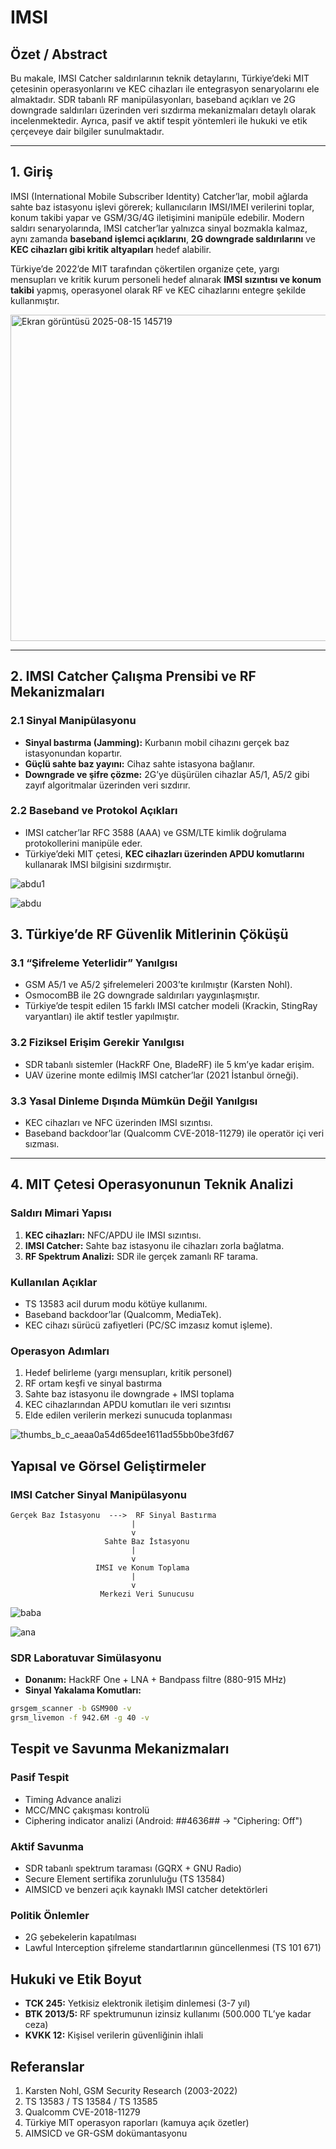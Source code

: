 # IMSI 
## Özet / Abstract

Bu makale, IMSI Catcher saldırılarının teknik detaylarını, Türkiye’deki MIT çetesinin operasyonlarını ve KEC cihazları ile entegrasyon senaryolarını ele almaktadır. SDR tabanlı RF manipülasyonları, baseband açıkları ve 2G downgrade saldırıları üzerinden veri sızdırma mekanizmaları detaylı olarak incelenmektedir. Ayrıca, pasif ve aktif tespit yöntemleri ile hukuki ve etik çerçeveye dair bilgiler sunulmaktadır.

---

## 1. Giriş

IMSI (International Mobile Subscriber Identity) Catcher’lar, mobil ağlarda sahte baz istasyonu işlevi görerek; kullanıcıların IMSI/IMEI verilerini toplar, konum takibi yapar ve GSM/3G/4G iletişimini manipüle edebilir. Modern saldırı senaryolarında, IMSI catcher’lar yalnızca sinyal bozmakla kalmaz, aynı zamanda **baseband işlemci açıklarını**, **2G downgrade saldırılarını** ve **KEC cihazları gibi kritik altyapıları** hedef alabilir.

Türkiye’de 2022’de MIT tarafından çökertilen organize çete, yargı mensupları ve kritik kurum personeli hedef alınarak **IMSI sızıntısı ve konum takibi** yapmış, operasyonel olarak RF ve KEC cihazlarını entegre şekilde kullanmıştır.

<img width="833" height="522" alt="Ekran görüntüsü 2025-08-15 145719" src="https://github.com/user-attachments/assets/0f53b561-27d6-4bf2-b8b0-27a4e385b12a" />


---

## 2. IMSI Catcher Çalışma Prensibi ve RF Mekanizmaları

### 2.1 Sinyal Manipülasyonu

- **Sinyal bastırma (Jamming):** Kurbanın mobil cihazını gerçek baz istasyonundan kopartır.
- **Güçlü sahte baz yayını:** Cihaz sahte istasyona bağlanır.
- **Downgrade ve şifre çözme:** 2G’ye düşürülen cihazlar A5/1, A5/2 gibi zayıf algoritmalar üzerinden veri sızdırır.

### 2.2 Baseband ve Protokol Açıkları

- IMSI catcher’lar RFC 3588 (AAA) ve GSM/LTE kimlik doğrulama protokollerini manipüle eder.
- Türkiye’deki MIT çetesi, **KEC cihazları üzerinden APDU komutlarını** kullanarak IMSI bilgisini sızdırmıştır.

![abdu1](https://github.com/user-attachments/assets/f9886f19-09d3-49cd-a481-439e29890001)

![abdu](https://github.com/user-attachments/assets/2d25a581-2a59-4436-a824-0208ce4cf806)

## 3. Türkiye’de RF Güvenlik Mitlerinin Çöküşü

### 3.1 “Şifreleme Yeterlidir” Yanılgısı

- GSM A5/1 ve A5/2 şifrelemeleri 2003’te kırılmıştır (Karsten Nohl).
- OsmocomBB ile 2G downgrade saldırıları yaygınlaşmıştır.
- Türkiye’de tespit edilen 15 farklı IMSI catcher modeli (Krackin, StingRay varyantları) ile aktif testler yapılmıştır.

### 3.2 Fiziksel Erişim Gerekir Yanılgısı

- SDR tabanlı sistemler (HackRF One, BladeRF) ile 5 km’ye kadar erişim.
- UAV üzerine monte edilmiş IMSI catcher’lar (2021 İstanbul örneği).

### 3.3 Yasal Dinleme Dışında Mümkün Değil Yanılgısı

- KEC cihazları ve NFC üzerinden IMSI sızıntısı.
- Baseband backdoor’lar (Qualcomm CVE-2018-11279) ile operatör içi veri sızması.

---

## 4. MIT Çetesi Operasyonunun Teknik Analizi

### Saldırı Mimari Yapısı

1. **KEC cihazları:** NFC/APDU ile IMSI sızıntısı.
2. **IMSI Catcher:** Sahte baz istasyonu ile cihazları zorla bağlatma.
3. **RF Spektrum Analizi:** SDR ile gerçek zamanlı RF tarama.

### Kullanılan Açıklar

- TS 13583 acil durum modu kötüye kullanımı.
- Baseband backdoor’lar (Qualcomm, MediaTek).
- KEC cihazı sürücü zafiyetleri (PC/SC imzasız komut işleme).

### Operasyon Adımları

1. Hedef belirleme (yargı mensupları, kritik personel)
2. RF ortam keşfi ve sinyal bastırma
3. Sahte baz istasyonu ile downgrade + IMSI toplama
4. KEC cihazlarından APDU komutları ile veri sızıntısı
5. Elde edilen verilerin merkezi sunucuda toplanması

![thumbs_b_c_aeaa0a54d65dee1611ad55bb0be3fd67](https://github.com/user-attachments/assets/26b35600-1fc2-433c-b2cb-bae67dbae2d8)


##  Yapısal ve Görsel Geliştirmeler

### IMSI Catcher Sinyal Manipülasyonu

```
Gerçek Baz İstasyonu  --->  RF Sinyal Bastırma
                           |
                           v
                     Sahte Baz İstasyonu
                           |
                           v
                   IMSI ve Konum Toplama
                           |
                           v
                    Merkezi Veri Sunucusu
```
![baba](https://github.com/user-attachments/assets/12fd6940-0e30-4ee0-91f8-3a00eb6ab540)

![ana](https://github.com/user-attachments/assets/f43c7624-cf0b-4539-b771-c7a527143618)

### SDR Laboratuvar Simülasyonu

- **Donanım:** HackRF One + LNA + Bandpass filtre (880-915 MHz)
- **Sinyal Yakalama Komutları:**

```bash
grsgem_scanner -b GSM900 -v
grsm_livemon -f 942.6M -g 40 -v
```

## Tespit ve Savunma Mekanizmaları

### Pasif Tespit

- Timing Advance analizi
- MCC/MNC çakışması kontrolü
- Ciphering indicator analizi (Android: ##4636## → "Ciphering: Off")

### Aktif Savunma

- SDR tabanlı spektrum taraması (GQRX + GNU Radio)
- Secure Element sertifika zorunluluğu (TS 13584)
- AIMSICD ve benzeri açık kaynaklı IMSI catcher detektörleri

### Politik Önlemler

- 2G şebekelerin kapatılması
- Lawful Interception şifreleme standartlarının güncellenmesi (TS 101 671)


## Hukuki ve Etik Boyut

- **TCK 245:** Yetkisiz elektronik iletişim dinlemesi (3-7 yıl)
- **BTK 2013/5:** RF spektrumunun izinsiz kullanımı (500.000 TL’ye kadar ceza)
- **KVKK 12:** Kişisel verilerin güvenliğinin ihlali
  

## Referanslar

1. Karsten Nohl, GSM Security Research (2003-2022)
2. TS 13583 / TS 13584 / TS 13585
3. Qualcomm CVE-2018-11279
4. Türkiye MIT operasyon raporları (kamuya açık özetler)
5. AIMSICD ve GR-GSM dokümantasyonu
